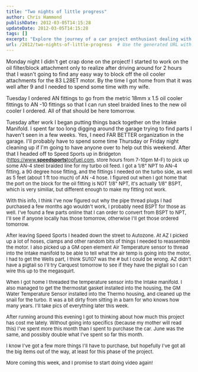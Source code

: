 ```yaml
---
title: "Two nights of little progress"
author: Chris Hammond
publishDate: 2012-03-05T14:15:28
updateDate: 2012-03-05T14:15:28
tags: []
excerpt: "Explore the journey of a car project enthusiast dealing with oil cooler fittings and turbo accessories. Follow along as parts are sourced and progress is made on assembly."
url: /2012/two-nights-of-little-progress  # Use the generated URL with year
---
```

<p>Monday night I didn't get crap done on the project! I started to work on the oil filter/block attachment only to realize after driving around for 2 hours that I wasn't going to find any easy way to block off the oil cooler attachments for the 83 L28ET motor. By the time I got home from that it was well after 9 and I needed to spend some time with my wife.</p> <p>Tuesday I ordered AN fittings to go from the metric 18mm x 1.5 oil cooler fittings to AN -10 fittings so that I can run steel braided lines to the new oil cooler I ordered. All of that should be here tomorrow.</p> <p>Tuesday after work I began putting things back together on the Intake Manifold. I spent far too long digging around the garage trying to find parts I haven't seen in a few weeks. Yes, I need FAR BETTER organization in the garage. I'll probably have to spend some time Thursday or Friday night cleaning up if I'm going to have anyone over to help out this weekend. After that I headed off to <font size="-1"><span class="a">Speed Sports up in Bridgeton (<a target="_blank" href="https://www.speedsportstopfuel.com">https://www.<strong>speed</strong><strong>sports</strong>topfuel.com</a>, store hours from 7-10pm M-F) to pick up some AN-4 steel braided line for my turbo oil feed. I got a 1/8&quot; NPT to AN-4 fitting, a 90 degree hose fitting, and the fittings I needed on the turbo side, as well as 5 feet (about 1 ft too much) of AN -4 hose. I figured out when I got home that the port on the block for the oil fitting is NOT 1/8&quot; NPT, it's actually 1/8&quot; BSPT, which is very similiar, but different enough to make my fitting not work.</span></font></p> <p><font size="-1"><span class="a">With this info, I think I've now figured out why the pipe thread plugs I had purchased a few months ago wouldn't work, I probably need BSPT for those as well. I've found a few parts online that I can order to convert from BSPT to NPT, I'll see if anyone locally has those tomorrow, otherwise I'll get those ordered tomorrow.</span></font></p> <p><font size="-1"><span class="a">After leaving Speed Sports I headed down the street to Autozone. At AZ I picked up a lot of hoses, clamps and other random bits of things I needed to reassemble the motor. I also picked up a GM open element Air Temperature sensor to thread into the Intake manifold to be able to tell what the air temp is going into the motor, I had to get the Wells part, I think SU107 was the # but I could be wrong. AZ didn't have a pigtail so I'll try Carquest tomorrow to see if they have the pigtail so I can wire this up to the megasquirt.</span></font></p> <p><font size="-1"><span class="a">When I got home I threaded the temperature sensor into the Intake manifold. I also managed to get the thermostat gasket installed into the housing, the GM Water Temperature Sensor installed into the Thermo housing, and cleaned up the snail for the turbo. It was a bit dirty from sitting in a barn for who knows how many years. I'll take pics of everything later this week.</span></font></p> <p><font size="-1">After running around this evening I got to thinking about how much this project has cost me lately. Without going into specifics (because my mother will read this) I've spent more this month than I spent to purchase the car. June was the same, and possibly double what I've spent so far this month.</font></p> <p><font size="-1">I know I've got a few more things I'll have to purchase, but hopefully I've got all the big items out of the way, at least for this phase of the project.</font></p> <p><font size="-1">More coming this week, and I promise to start doing video again!</font></p> <p><font size="-1"><span class="a"><br /> </span></font></p>


